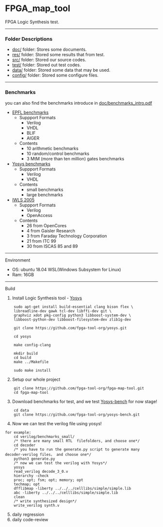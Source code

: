 # FPGA_map_tool

FPGA Logic Synthesis test.

---

### Folder Descriptions

* [doc/](doc/) folder: Stores some documents.
* [res/](res/) folder: Stored some results that from test.
* [src/](src/) folder: Stored our source codes.
* [test/](test/) folder: Stored out test codes.
* [data/](data/) folder: Stored some data that may be used.
* [config/](config/) folder: Stored some configure files.

---
### Benchmarks
you can also find the benchmarks introduce in [doc/benchmarks_intro.pdf](doc/benchmarks%20intro.pdf)
* [EPFL benchmarks](https://github.com/fpga-tool-org/benchmarks)
    - Suppport Formats
      - Verilog
      - VHDL
      - BLIF
      - AIGER
    - Contents
      - 10 arithmetic benchmarks
      - 10 random/control benchmarks
      - 3 MtM (more than ten million) gates benchmarks
* [Yosys benchmarks](https://github.com/fpga-tool-org/yosys-bench)
    - Suppport Formats
      - Verilog
      - VHDL
    - Contents
      - small benchmarks
      - large benchmarks
* [IWLS 2005](http://iwls.org/iwls2005/benchmarks.html)
    - Suppport Formats
      - Verilog
      - OpenAccess
    - Contents
      - 26 from OpenCores
      - 4 from Gaisler Research
      - 3 from Faraday Technology Corporation
      - 21 from ITC 99
      - 30 from ISCAS 85 and 89

---
Environment

* OS: ubuntu 18.04 WSL(Windows Subsystem for Linux)
* Ram: 16GB

---
Build

1. Install Logic Synthesis tool - [Yosys](https://github.com/YosysHQ/yosys)
```
    sudo apt-get install build-essential clang bison flex \
	libreadline-dev gawk tcl-dev libffi-dev git \
	graphviz xdot pkg-config python3 libboost-system-dev \
	libboost-python-dev libboost-filesystem-dev zlib1g-dev

    git clone https://github.com/fpga-tool-org/yosys.git

    cd yosys

    make config-clang

    mkdir build
    cd build
    make ../Makefile

    sudo make install
```
2. Setup our whole project
```
    git clone https://github.com/fpga-tool-org/fpga-map-tool.git
    cd fpga-map-tool
```

3. Download benchmarks for test, and we test [Yosys-bench](https://github.com/fpga-tool-org/yosys-bench) for now stage!
```
    cd data
    git clone https://github.com/fpga-tool-org/yosys-bench.git
```
4. Now we can test the verilog file using yosys!
```
for example: 
    cd verilog/benchmarks_small/
    /* there are many small RTL  filefolders, and choose one*/
    cd decoder
    /* you have to run the generate.py script to generate many decoder-verilog files， and choose one*/
    python3 generate.py
    /* now we can test the verilog with Yosys*/
    yosys
    read_verilog decode_3_0.v
    hierarchy -check
    proc; opt; fsm; opt; memory; opt
    techmap; opt
    dfflibmap -liberty ../../../celllibs/simple/simple.lib
    abc -liberty ../../../celllibs/simple/simple.lib
    clean
    /* write synthesized design*/
    write_verilog synth.v
```

5. daily regression
6. daily code-review

